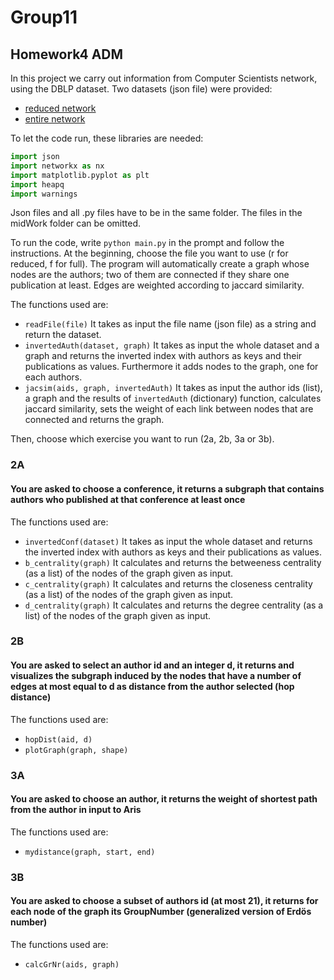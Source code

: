 # Group11

## Homework4 ADM

In this project we carry out information from Computer Scientists network, using the DBLP dataset.
Two datasets (json file) were provided:
- [reduced network](www.diag.uniroma1.it/~fazzone/Teaching/AMD_2017/reduced_dblp.json.zip)
- [entire network](http://www.diag.uniroma1.it/~fazzone/Teaching/AMD_2017/full_dblp.json.zip)

To let the code run, these libraries are needed:
```python
import json
import networkx as nx
import matplotlib.pyplot as plt
import heapq
import warnings
```
Json files and all .py files have to be in the same folder. The files in the midWork folder can be omitted.

To run the code, write `python main.py` in the prompt and follow the instructions.
At the beginning, choose the file you want to use (r for reduced, f for full).
The program will automatically create a graph whose nodes are the authors; two of them are connected if they share one publication at least. Edges are weighted according to jaccard similarity. 

The functions used are:

- `readFile(file)`
It takes as input the file name (json file) as a string and return the dataset.
- `invertedAuth(dataset, graph)`
It takes as input the whole dataset and a graph and returns the inverted index with authors as keys and their publications as values. Furthermore it adds nodes to the graph, one for each authors.
- `jacsim(aids, graph, invertedAuth)`
It takes as input the author ids (list), a graph and the results of `invertedAuth` (dictionary) function, calculates jaccard similarity, sets the weight of each link between nodes that are connected and returns the graph.

Then, choose which exercise you want to run (2a, 2b, 3a or 3b).

### 2A
#### You are asked to choose a conference, it returns a subgraph that contains authors who published at that conference at least once

The functions used are:

- `invertedConf(dataset)`
It takes as input the whole dataset and returns the inverted index with authors as keys and their publications as values.
- `b_centrality(graph)`
It calculates and returns the betweeness centrality (as a list) of the nodes of the graph given as input.
- `c_centrality(graph)`
It calculates and returns the closeness centrality (as a list) of the nodes of the graph given as input.
- `d_centrality(graph)`
It calculates and returns the degree centrality (as a list) of the nodes of the graph given as input.

### 2B
#### You are asked to select an author id and an integer d, it returns and visualizes the subgraph induced by the nodes that have a number of edges at most equal to d as distance from the author selected (hop distance)

The functions used are:

- `hopDist(aid, d)`
- `plotGraph(graph, shape)`

### 3A
#### You are asked to choose an author, it returns the weight of shortest path from the author in input to Aris

The functions used are:

- `mydistance(graph, start, end)`

### 3B
#### You are asked to choose a subset of authors id (at most 21), it returns for each node of the graph its GroupNumber (generalized version of Erdös number)

The functions used are:

- `calcGrNr(aids, graph)`
